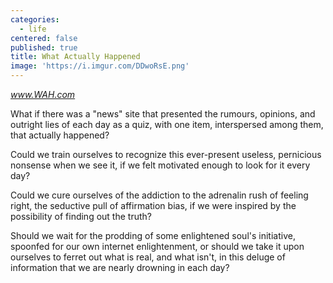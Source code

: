 ```yaml
---
categories:
  - life
centered: false
published: true
title: What Actually Happened
image: 'https://i.imgur.com/DDwoRsE.png'
---
```

_www.WAH.com_

What if there was a "news" site 
that presented the rumours, opinions, 
and outright lies of each day 
as a quiz, with one item, 
interspersed among them, 
that actually happened? 

Could we train ourselves 
to recognize this ever-present useless, 
pernicious nonsense when we see it, 
if we felt motivated enough 
to look for it every day? 

Could we cure ourselves of the addiction 
to the adrenalin rush of feeling right, 
the seductive pull of affirmation bias, 
if we were inspired by the possibility 
of finding out the truth? 

Should we wait for the prodding 
of some enlightened soul's initiative,
spoonfed for our own internet enlightenment,
or should we take it upon ourselves 
to ferret out what is real, and what isn't, 
in this deluge of information 
that we are nearly drowning in each day?
